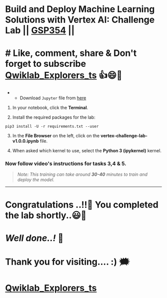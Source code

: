 # Build and Deploy Machine Learning Solutions with Vertex AI: Challenge Lab || [GSP354](https://www.cloudskillsboost.google/focuses/22019?parent=catalog) ||

# # Like, comment, share & Don't forget to subscribe [Qwiklab_Explorers_ts](https://youtube.com/@titashshil?si=RgamNu1dc9jVIbJN) 👍😄🤝


- * Download `Jupyter` file from [here](https://github.com/Titash-shil/Build-and-Deploy-Machine-Learning-Solutions-with-Vertex-AI-Challenge-Lab-GSP354/blob/main/QWIKLAB_EXPLORERS_vertex-challenge-lab-v1.0.0.ipynb)

1. In your notebook, click the **Terminal**.

2. Install the required packages for the lab:
```
pip3 install -U -r requirements.txt --user
```
3. In the **File Browser** on the left, click on the **vertex-challenge-lab-v1.0.0.ipynb** file.

4. When asked which kernel to use, select the **Python 3 (ipykernel)** kernel.

### Now follow video's instructions for tasks 3,4 & 5.

> *Note: This training can take around **30-40** minutes to train and deploy the model.*

---

# Congratulations ..!!🎉  You completed the lab shortly..😃💯

# *Well done..!* 👏

# Thank you for visiting.... :) 🗯️

# [Qwiklab_Explorers_ts](https://youtube.com/@titashshil?si=RgamNu1dc9jVIbJN)
